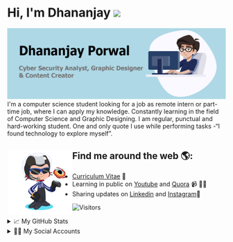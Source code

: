 # Hi, I'm Dhananjay <img src="https://raw.githubusercontent.com/MartinHeinz/MartinHeinz/master/wave.gif" width="30px">

<img src="https://github.com/DhananjayPorwal/DhananjayPorwal/blob/master/images/gh-header-image-crop.jpg" alt="banner that says Dhananjay Porwal - Cyber Security Analyst,  Graphic Designer and Content Creator alongside a cartoon illustration of Dhananjay">
I'm a computer science student looking for a job as remote intern or part- time job, where I can apply my knowledge. Constantly learning in the field of Computer Science and Graphic Designing. I am regular, punctual and hard-working student. One and only quote I use while performing tasks -“I found technology to explore myself”.



## Find me around the web 🌎:<a href="https://github.com/DhananjayPorwal"><img align="left" width="150" height="150" src="https://github.com/DhananjayPorwal/DhananjayPorwal/blob/master/images/dhananjayporwal-octocat.gif?raw=true"></a>
- [Curriculum Vitae](https://dhananjayporwal.me/) :rainbow:
- Learning in public on [Youtube](https://www.youtube.com/channel/UCIzgnaYhyItjl7lwomheaLA/videos?disable_polymer=1) and [Quora](https://www.quora.com/profile/Dhananjay-Porwal-2) 📹 ✍🏾
- Sharing updates on [Linkedin](https://www.linkedin.com/in/dhananjayporwal/) and [Instagram](https://www.instagram.com/porwal.exe/)💼

![Visitors](https://visitor-badge.laobi.icu/badge?page_id=page.DhananjayPorwal.DhananjayPorwal)<br>

<details>
<summary>📈 My GitHub Stats</summary>
<p align="center"> <img src="https://github-readme-stats.vercel.app/api?username=dhananjayporwal&show_icons=true&theme=gotham" alt="dhananjayporwal" />
</details>

<details>
<summary>🙌🏻 My Social Accounts</summary>
  <br>
<a href="https://twitter.com/dhananjayindia7">
  <img align="left" alt="Dhananjay's Twitter | Twitter" width="22px" src="https://cdn.jsdelivr.net/npm/simple-icons@v3/icons/twitter.svg" />
</a>
  <a href="https://www.linkedin.com/in/dhananjayporwal/">
  <img align="left" alt="Dhananjay's LinkdeIN" width="22px" src="https://cdn.jsdelivr.net/npm/simple-icons@v3/icons/linkedin.svg" />
</a>
  <a href="https://t.me/abhisheknaiidu">
  <img align="left" alt="Dhananjay's Telegram" width="22px" src="https://cdn.jsdelivr.net/npm/simple-icons@v3/icons/telegram.svg" />
</a>
  <a href="https://www.instagram.com/porwal.exe/">
  <img align="left" alt="Dhananjay's Instagram" width="22px" src="https://cdn.jsdelivr.net/npm/simple-icons@v3/icons/instagram.svg" />
</a>
  <a href="https://www.reddit.com/user/dhananjayporwal/">
  <img align="left" alt="Dhananjay's Reddit" width="22px" src="https://cdn.jsdelivr.net/npm/simple-icons@v3/icons/reddit.svg" />
</a>
  <a href="https://www.youtube.com/channel/UCIzgnaYhyItjl7lwomheaLA?view_as=subscriber">
  <img align="left" alt="Dhananjay's YouTube" width="22px" src="https://cdn.jsdelivr.net/npm/simple-icons@v3/icons/youtube.svg" />
</a>
  

</details>
